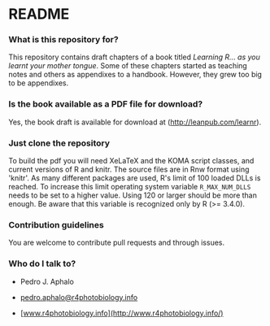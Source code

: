 # README #

### What is this repository for? ###

This repository contains draft chapters of a book titled _Learning R... as you learnt your mother tongue_. 
Some of these chapters started as teaching notes and others as appendixes to a handbook. However, they grew too big to be appendixes. 

### Is the book available as a PDF file for download? ###

Yes, the book draft is available for download at (http://leanpub.com/learnr).

### Just clone the repository ###

To build the pdf you will need XeLaTeX and the KOMA script classes, and current versions of R and knitr. 
The source files are in Rnw format using 'knitr'.
As many different packages are used, R's limit of 100 loaded DLLs is reached. 
To increase this limit operating system variable `R_MAX_NUM_DLLS` needs to be
set to a higher value. Using 120 or larger should be more than enough. Be aware that
this variable is recognized only by R (>= 3.4.0).

### Contribution guidelines ###

You are welcome to contribute pull requests and through issues.

### Who do I talk to? ###

* Pedro J. Aphalo 

* [pedro.aphalo@r4photobiology.info](mailto:pedro.aphalo@r4photobiology.info)

* [www.r4photobiology.info](http://www.r4photobiology.info/)
